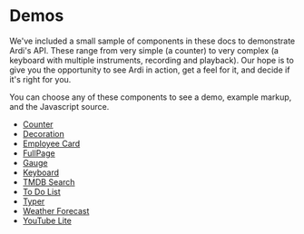 # Demos

We've included a small sample of components in these docs to demonstrate Ardi's API. These range from very simple (a counter) to very complex (a keyboard with multiple instruments, recording and playback). Our hope is to give you the opportunity to see Ardi in action, get a feel for it, and decide if it's right for you.

You can choose any of these components to see a demo, example markup, and the Javascript source.

- [Counter](/demos/counter.md)
- [Decoration](/demos/decoration.md)
- [Employee Card](/demos/employee.md)
- [FullPage](/demos/fullpage.md)
- [Gauge](/demos/gauge.md)
- [Keyboard](/demos/keyboard.md)
- [TMDB Search](/demos/tmdb.md)
- [To Do List](/demos/todo.md)
- [Typer](/demos/typer.md)
- [Weather Forecast](/demos/weather.md)
- [YouTube Lite](/demos/youtube.md)
